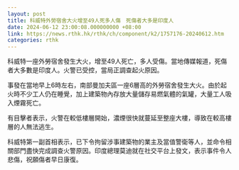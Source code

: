 ```yaml
---
layout: post
title: 科威特外勞宿舍大火增至49人死多人傷　死傷者大多是印度人
date: 2024-06-12 23:00:08.000000000 +08:00
link: https://news.rthk.hk/rthk/ch/component/k2/1757176-20240612.htm
categories: rthk
---
```


科威特一座外勞宿舍發生大火，增至49人死亡，多人受傷。當地傳媒報道，死傷者大多數是印度人。火警已受控，當局正調查起火原因。

事發在當地早上6時左右，南部曼加夫區一座6層高的外勞宿舍發生大火。由於起火時不少工人仍在睡覺，加上建築物內存放大量儲存易燃氣體的氣罐，大量工人吸入煙霧死亡。

有目擊者表示，火警在較低樓層開始，濃煙很快就蔓延至整座大樓，導致在較高樓層的人無法逃生。

科威特第一副首相表示，已下令拘留涉事建築物的業主及當值警衛等人，並命令相關部門盡快完成調查火警原因。印度總理莫迪就在社交平台上發文，表示事件令人悲傷，祝願傷者早日康復。
